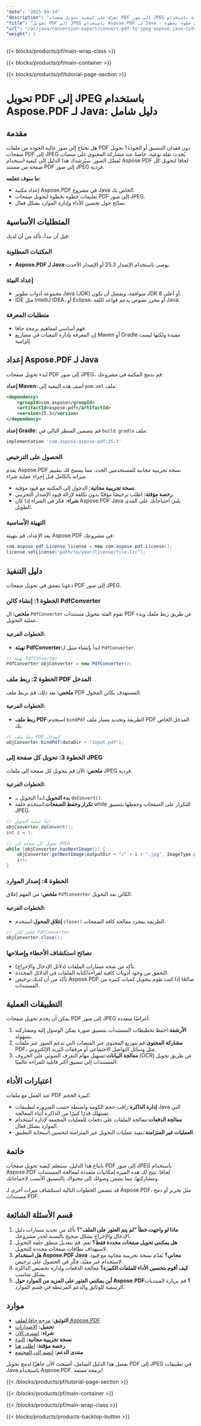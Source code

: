 ```yaml
---
"date": "2025-04-14"
"description": "تعرّف على كيفية تحويل صفحات PDF إلى صور JPEG عالية الجودة باستخدام Aspose.PDF لجافا. اتبع هذا الدليل خطوة بخطوة لدمج وتنفيذ تحويل PDF إلى JPEG بسهولة."
"title": "تحويل PDF إلى JPEG باستخدام Aspose.PDF لـ Java - دليل خطوة بخطوة"
"url": "/ar/java/conversion-export/convert-pdf-to-jpeg-aspose-java-tutorial/"
"weight": 1
---
```


{{< blocks/products/pf/main-wrap-class >}}

{{< blocks/products/pf/main-container >}}

{{< blocks/products/pf/tutorial-page-section >}}
# تحويل PDF إلى JPEG باستخدام Aspose.PDF لـ Java: دليل شامل

## مقدمة

هل تحتاج إلى صور عالية الجودة من ملفات PDF دون فقدان التنسيق أو الجودة؟ تحويل صفحات PDF إلى JPEG يُحدث نقلة نوعية، خاصةً عند مشاركة المحتوى على منصات تُفضّل الصور. سيُرشدك هذا الدليل إلى كيفية استخدام Aspose.PDF لجافا لتحويل كل صفحة من مستند PDF إلى صور JPEG فردية.

**ما سوف تتعلمه:**
- إعداد مكتبة Aspose.PDF في مشروع Java الخاص بك.
- تعليمات خطوة بخطوة لتحويل صفحات PDF إلى صور JPEG.
- نصائح حول تحسين الأداء وإدارة الموارد بشكل فعال.

## المتطلبات الأساسية

قبل أن تبدأ، تأكد من أن لديك:

### المكتبات المطلوبة
- **Aspose.PDF لـ Java**:يوصى باستخدام الإصدار 25.3 أو الإصدار الأحدث.

### إعداد البيئة
- مجموعة أدوات تطوير Java (JDK) متوافقة، ويفضل أن تكون JDK 8 أو أعلى.
- IDE مثل IntelliJ IDEA، أو Eclipse، أو محرر نصوص يدعم قواعد اللغة Java.

### متطلبات المعرفة
- فهم أساسي لمفاهيم برمجة جافا.
- إن المعرفة بإدارة التبعيات في مشاريع Maven أو Gradle مفيدة ولكنها ليست إلزامية.

## إعداد Aspose.PDF لـ Java

لبدء تحويل صفحات PDF إلى صور JPEG، قم بدمج المكتبة في مشروعك:

**إعداد Maven:**
أضف هذه التبعية إلى `pom.xml` ملف:
```xml
<dependency>
    <groupId>com.aspose</groupId>
    <artifactId>aspose-pdf</artifactId>
    <version>25.3</version>
</dependency>
```

**إعداد Gradle:**
قم بتضمين السطر التالي في `build.gradle` ملف:
```gradle
implementation 'com.aspose:aspose-pdf:25.3'
```

### الحصول على الترخيص
يقدم Aspose.PDF نسخة تجريبية مجانية للمستخدمين الجدد، مما يسمح لك بتقييم ميزاته بالكامل قبل إجراء عملية شراء.
- **نسخة تجريبية مجانية:** الدخول إلى المكتبة مع قيود مؤقتة.
- **رخصة مؤقتة:** اطلب ترخيصًا مؤقتًا بدون تكلفة لإزالة قيود الإصدار التجريبي.
- **شراء:** فكر في الشراء إذا كان Aspose.PDF Java يلبي احتياجاتك على المدى الطويل.

### التهيئة الأساسية
بعد الإعداد، قم بتهيئة Aspose.PDF في مشروعك:
```java
com.aspose.pdf.License license = new com.aspose.pdf.License();
license.setLicense("path/to/your/license/file.lic");
```

## دليل التنفيذ

دعونا نتعمق في تحويل صفحات PDF إلى صور JPEG.

### الخطوة 1: إنشاء كائن PdfConverter
**ملخص:** ال `PdfConverter` تقوم الفئة بتحويل مستندات PDF عن طريق ربط ملفك وبدء عملية التحويل.

#### الخطوات الفرعية:
- **تهيئة PdfConverter**:ابدأ بإنشاء مثيل لـ `PdfConverter`.
```java
// تهيئة PdfConverter
PdfConverter objConverter = new PdfConverter();
```

### الخطوة 2: ربط ملف PDF المدخل
**ملخص:** بعد ذلك، قم بربط ملف PDF المستهدف بكائن المحول.

#### الخطوات الفرعية:
- **ربط ملف PDF**:استخدم `bindPdf` الطريقة وتحديد مسار ملف PDF المدخل الخاص بك.
```java
// ربط ملف PDF المدخل
objConverter.bindPdf(dataDir + "input.pdf");
```

### الخطوة 3: تحويل كل صفحة إلى JPEG
**ملخص:** الآن قم بتحويل كل صفحة إلى ملفات JPEG فردية.

#### الخطوات الفرعية:
- **بدء التحويل**:ابدأ التحويل بـ `doConvert()`.
- **تكرار وحفظ الصفحات**:استخدم حلقة while للتكرار على الصفحات وحفظها بتنسيق JPEG.
```java
// ابدأ عملية التحويل
objConverter.doConvert();
int i = 1;

// تحويل كل صفحة إلى JPEG
while (objConverter.hasNextImage()) {
    objConverter.getNextImage(outputDir + "/" + i + ".jpg", ImageType.getJpeg());
    i++;
}
```

### الخطوة 4: إصدار الموارد
**ملخص:** من المهم إغلاق `PdfConverter` الكائن بعد التحويل.

#### الخطوات الفرعية:
- **إغلاق المحول**:استخدم `close()` الطريقة بمجرد معالجة كافة الصفحات.
```java
// إغلاق كائن PdfConverter
objConverter.close();
```

### نصائح استكشاف الأخطاء وإصلاحها
- تأكد من صحة مسارات الملفات (دلائل الإدخال والإخراج).
- التحقق من وجود أذونات كافية لقراءة/كتابة الملفات في الدلائل المحددة.
- تأكد من أن لديك ترخيص Aspose.PDF صالحًا إذا كنت تقوم بتحويل كميات كبيرة من المستندات.

## التطبيقات العملية
يمكن أن يخدم تحويل صفحات PDF إلى صور JPEG أغراضًا متعددة:
1. **الأرشفة**:احفظ تخطيطات المستندات بتنسيق صورة يمكن الوصول إليه ومشاركته بسهولة.
2. **مشاركة المحتوى**:قم بتوزيع المحتوى عبر المنصات التي تدعم الصور عبر ملفات PDF، مثل وسائل التواصل الاجتماعي أو مرفقات البريد الإلكتروني.
3. **معالجة البيانات**:تسهيل مهام التعرف الضوئي على الحروف (OCR) عن طريق تحويل المستندات إلى تنسيق أكثر قابلية للقراءة عالميًا.

## اعتبارات الأداء
عند العمل مع ملفات PDF كبيرة الحجم:
- **إدارة الذاكرة**:راقب حجم الكومة واضبطه حسب الضرورة لتطبيقات Java التي تستهلك قدرًا كبيرًا من الذاكرة أثناء المعالجة.
- **معالجة الدفعات**:معالجة الملفات على دفعات للعمليات المجمعة لإدارة استخدام الموارد بشكل فعال.
- **العمليات غير المتزامنة**:تنفيذ عمليات التحويل غير المتزامنة لتحسين استجابة التطبيق.

## خاتمة
باتباع هذا الدليل، ستتعلم كيفية تحويل صفحات PDF إلى صور JPEG باستخدام Aspose.PDF لجافا. تتيح لك هذه الميزة إمكانيات متعددة لمعالجة المستندات ومشاركتها، مما يضمن وصولك إلى محتواك بالتنسيق الأنسب لاحتياجاتك.

قد تتضمن الخطوات التالية استكشاف ميزات أخرى لـ Aspose.PDF، مثل تحرير أو دمج مستندات PDF.

## قسم الأسئلة الشائعة
1. **ماذا لو واجهت خطأ "لم يتم العثور على الملف"؟** 
   تأكد من تحديد مسارات دليل الإدخال والإخراج بشكل صحيح بالنسبة لجذر مشروعك.
2. **هل يمكنني تحويل صفحات محددة فقط؟**
   نعم، قم بتعديل منطق حلقة التحويل لاستهداف نطاقات صفحات محددة للتحويل.
3. **هل استخدام Aspose.PDF Java مجاني؟**
   يُقدّم نسخة تجريبية مجانية مع قيود. لاستخدام غير مقيّد، فكّر في الحصول على ترخيص.
4. **كيف أقوم بتحسين الأداء للملفات الكبيرة؟**
   معالجة الدفعات وإدارة تخصيص الذاكرة بشكل مناسب.
5. **أين يمكنني العثور على المزيد من الموارد حول Aspose.PDF؟**
   قم بزيارة المنتديات الرسمية للوثائق والدعم المرتبطة في قسم الموارد.

## موارد
- **التوثيق:** [مرجع جافا لملف Aspose.PDF](https://reference.aspose.com/pdf/java/)
- **تحميل:** [الإصدارات](https://releases.aspose.com/pdf/java/)
- **شراء:** [اشتري الآن](https://purchase.aspose.com/buy)
- **نسخة تجريبية مجانية:** [البدء](https://releases.aspose.com/pdf/java/)
- **رخصة مؤقتة:** [اطلب هنا](https://purchase.aspose.com/temporary-license/)
- **منتدى الدعم:** [انضم إلى المجتمع](https://forum.aspose.com/c/pdf/10)

بفضل هذا الدليل الشامل، أصبحتَ الآن جاهزًا لدمج تحويل PDF إلى JPEG في تطبيقات Java باستخدام Aspose.PDF. برمجة ممتعة!

{{< /blocks/products/pf/tutorial-page-section >}}

{{< /blocks/products/pf/main-container >}}

{{< /blocks/products/pf/main-wrap-class >}}

{{< blocks/products/products-backtop-button >}}